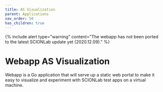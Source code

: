 ```yaml
---
title: AS Visualization
parent: Applications
nav_order: 50
has_children: true
---
```


{% include alert type="warning" content="The webapp has not been ported to the latest SCIONLab update yet (2020.12.09)." %}

# Webapp AS Visualization

Webapp is a Go application that will serve up a static web portal to make it easy to visualize and experiment with SCIONLab test apps on a virtual machine.
